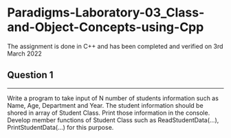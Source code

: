 # Paradigms-Laboratory-03_Class-and-Object-Concepts-using-Cpp
The assignment is done in C++ and has been completed and verified on 3rd March 2022

## Question 1
--------------
Write a program to take input of N number of students information such as Name,
Age, Department and Year. The student information should be shored in array of
Student Class. Print those information in the console. Develop member functions
of Student Class such as ReadStudentData(...),
PrintStudentData(...) for this purpose.
